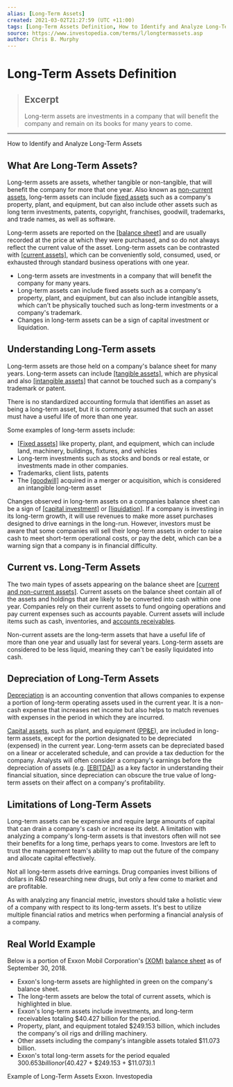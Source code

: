 ```yaml
---
alias: [Long-Term Assets]
created: 2021-03-02T21:27:59 (UTC +11:00)
tags: [Long-Term Assets Definition, How to Identify and Analyze Long-Term Assets]
source: https://www.investopedia.com/terms/l/longtermassets.asp
author: Chris B. Murphy
---
```


# Long-Term Assets Definition

> ## Excerpt
> Long-term assets are investments in a company that will benefit the company and remain on its books for many years to come.

---

How to Identify and Analyze Long-Term Assets
## What Are Long-Term Assets?

Long-term assets are assets, whether tangible or non-tangible, that will benefit the company for more that one year. Also known as [non-current assets](https://www.investopedia.com/terms/n/noncurrent-assets.asp), long-term assets can include [fixed assets](https://www.investopedia.com/terms/h/hard_asset.asp) such as a company's property, plant, and equipment, but can also include other assets such as long term investments, patents, copyright, franchises, goodwill, trademarks, and trade names, as well as software.

Long-term assets are reported on the [[balance sheet]](https://www.investopedia.com/terms/b/balancesheet.asp) and are usually recorded at the price at which they were purchased, and so do not always reflect the current value of the asset. Long-term assets can be contrasted with [[current assets]](https://www.investopedia.com/terms/c/currentassets.asp), which can be conveniently sold, consumed, used, or exhausted through standard business operations with one year.

-   Long-term assets are investments in a company that will benefit the company for many years.
-   Long-term assets can include fixed assets such as a company's property, plant, and equipment, but can also include intangible assets, which can't be physically touched such as long-term investments or a company's trademark.
-   Changes in long-term assets can be a sign of capital investment or liquidation.

## Understanding Long-Term assets

Long-term assets are those held on a company's balance sheet for many years. Long-term assets can include [[tangible assets]](https://www.investopedia.com/terms/t/tangibleasset.asp), which are physical and also [[intangible assets]](https://www.investopedia.com/terms/i/intangibleasset.asp) that cannot be touched such as a company's trademark or patent.

There is no standardized accounting formula that identifies an asset as being a long-term asset, but it is commonly assumed that such an asset must have a useful life of more than one year.

Some examples of long-term assets include:

-   [[Fixed assets]](https://www.investopedia.com/terms/f/fixedasset.asp) like property, plant, and equipment, which can include land, machinery, buildings, fixtures, and vehicles
-   Long-term investments such as stocks and bonds or real estate, or investments made in other companies.
-   Trademarks, client lists, patents
-   The [[goodwill]](https://www.investopedia.com/terms/g/goodwill.asp) acquired in a merger or acquisition, which is considered an intangible long-term asset

Changes observed in long-term assets on a companies balance sheet can be a sign of [[capital investment]](https://www.investopedia.com/terms/c/capital-investment.asp) or [[liquidation]](https://www.investopedia.com/terms/l/liquidation.asp). If a company is investing in its long-term growth, it will use revenues to make more asset purchases designed to drive earnings in the long-run. However, investors must be aware that some companies will sell their long-term assets in order to raise cash to meet short-term operational costs, or pay the debt, which can be a warning sign that a company is in financial difficulty.

## Current vs. Long-Term Assets

The two main types of assets appearing on the balance sheet are [[current and non-current assets]](https://www.investopedia.com/ask/answers/042915/what-difference-between-current-and-noncurrent-assets.asp). Current assets on the balance sheet contain all of the assets and holdings that are likely to be converted into cash within one year. Companies rely on their current assets to fund ongoing operations and pay current expenses such as accounts payable. Current assets will include items such as cash, inventories, and [accounts receivables](https://www.investopedia.com/terms/a/accountsreceivable.asp).

Non-current assets are the long-term assets that have a useful life of more than one year and usually last for several years. Long-term assets are considered to be less liquid, meaning they can't be easily liquidated into cash.

## Depreciation of Long-Term Assets

[Depreciation](https://www.investopedia.com/terms/d/depreciation.asp) is an accounting convention that allows companies to expense a portion of long-term operating assets used in the current year. It is a non-cash expense that increases net income but also helps to match revenues with expenses in the period in which they are incurred.

[Capital assets](https://www.investopedia.com/terms/c/capitalasset.asp), such as plant, and equipment ([PP&E](https://www.investopedia.com/terms/p/ppe.asp)), are included in long-term assets, except for the portion designated to be depreciated (expensed) in the current year. Long-term assets can be depreciated based on a linear or accelerated schedule, and can provide a tax deduction for the company. Analysts will often consider a company's earnings before the depreciation of assets (e.g. [[EBITDA]](https://www.investopedia.com/terms/e/ebitda.asp)) as a key factor in understanding their financial situation, since depreciation can obscure the true value of long-term assets on their affect on a company's profitability.

## Limitations of Long-Term Assets

Long-term assets can be expensive and require large amounts of capital that can drain a company's cash or increase its debt. A limitation with analyzing a company's long-term assets is that investors often will not see their benefits for a long time, perhaps years to come. Investors are left to trust the management team's ability to map out the future of the company and allocate capital effectively.

Not all long-term assets drive earnings. Drug companies invest billions of dollars in R&D researching new drugs, but only a few come to market and are profitable.

As with analyzing any financial metric, investors should take a holistic view of a company with respect to its long-term assets. It's best to utilize multiple financial ratios and metrics when performing a financial analysis of a company.

## Real World Example

Below is a portion of Exxon Mobil Corporation's [(XOM)](https://www.investopedia.com/markets/quote?tvwidgetsymbol=xom) [balance sheet](https://ir.exxonmobil.com/sec-filings?c=115024&p=irol-sec) as of September 30, 2018. 

-   Exxon's long-term assets are highlighted in green on the company's balance sheet.
-   The long-term assets are below the total of current assets, which is highlighted in blue.
-   Exxon's long-term assets include investments, and long-term receivables totaling $40.427 billion for the period.
-   Property, plant, and equipment totaled $249.153 billion, which includes the company's oil rigs and drilling machinery.
-   Other assets including the company's intangible assets totaled $11.073 billion.
-   Exxon's total long-term assets for the period equaled $300.653 billion or ($40.427 + $249.153 + $11.073).1

Example of Long-Term Assets Exxon. Investopedia
